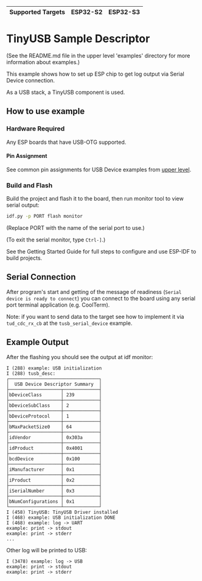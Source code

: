 | Supported Targets | ESP32-S2 | ESP32-S3 |
| ----------------- | -------- | -------- |

# TinyUSB Sample Descriptor

(See the README.md file in the upper level 'examples' directory for more information about examples.)

This example shows how to set up ESP chip to get log output via Serial Device connection.

As a USB stack, a TinyUSB component is used.

## How to use example

### Hardware Required

Any ESP boards that have USB-OTG supported.

#### Pin Assignment

See common pin assignments for USB Device examples from [upper level](../README.md#common-pin-assignments).

### Build and Flash

Build the project and flash it to the board, then run monitor tool to view serial output:

```bash
idf.py -p PORT flash monitor
```

(Replace PORT with the name of the serial port to use.)

(To exit the serial monitor, type ``Ctrl-]``.)

See the Getting Started Guide for full steps to configure and use ESP-IDF to build projects.

## Serial Connection

After program's start and getting of the message of readiness (`Serial device is ready to connect`) you can connect to the board using any serial port terminal application (e.g. CoolTerm).

Note: if you want to send data to the target see how to implement it via `tud_cdc_rx_cb` at the `tusb_serial_device` example.

## Example Output

After the flashing you should see the output at idf monitor:

```
I (288) example: USB initialization
I (288) tusb_desc:
┌─────────────────────────────────┐
│  USB Device Descriptor Summary  │
├───────────────────┬─────────────┤
│bDeviceClass       │ 239         │
├───────────────────┼─────────────┤
│bDeviceSubClass    │ 2           │
├───────────────────┼─────────────┤
│bDeviceProtocol    │ 1           │
├───────────────────┼─────────────┤
│bMaxPacketSize0    │ 64          │
├───────────────────┼─────────────┤
│idVendor           │ 0x303a      │
├───────────────────┼─────────────┤
│idProduct          │ 0x4001      │
├───────────────────┼─────────────┤
│bcdDevice          │ 0x100       │
├───────────────────┼─────────────┤
│iManufacturer      │ 0x1         │
├───────────────────┼─────────────┤
│iProduct           │ 0x2         │
├───────────────────┼─────────────┤
│iSerialNumber      │ 0x3         │
├───────────────────┼─────────────┤
│bNumConfigurations │ 0x1         │
└───────────────────┴─────────────┘
I (458) TinyUSB: TinyUSB Driver installed
I (468) example: USB initialization DONE
I (468) example: log -> UART
example: print -> stdout
example: print -> stderr
...

```

Other log will be printed to USB:
```
I (3478) example: log -> USB
example: print -> stdout
example: print -> stderr
```
